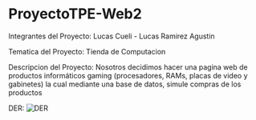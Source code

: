 # ProyectoTPE-Web2

Integrantes del Proyecto: Lucas Cueli - Lucas Ramirez Agustin

Tematica del Proyecto: Tienda de Computacion

Descripcion del Proyecto: Nosotros decidimos hacer una pagina web de productos informáticos gaming (procesadores, RAMs, placas de video y gabinetes) la cual mediante una base de datos, simule compras de los productos

DER:
![DER](https://github.com/LucasCueli/ProyectoTPE-Web2/assets/144820025/c3510f23-ac50-4390-8045-b4506fc597b9)
